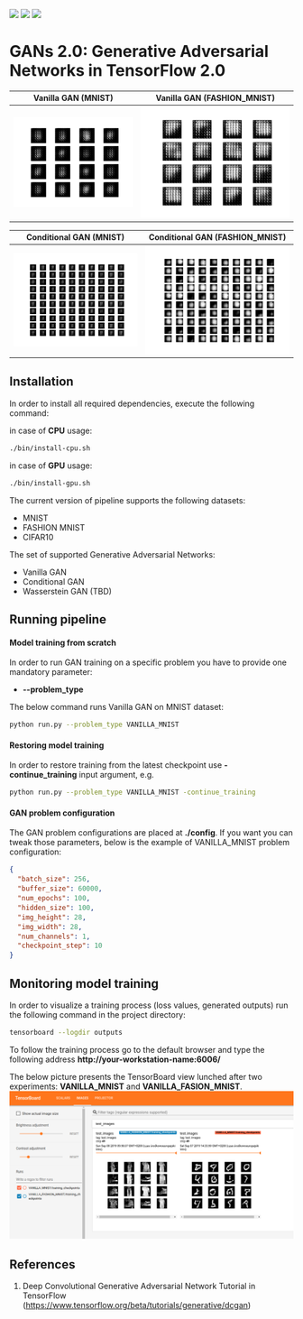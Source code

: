![](https://img.shields.io/badge/Python-3.6.8-blue.svg) ![](https://img.shields.io/badge/TensorFlow-2.0.0b1-blue.svg) ![](https://img.shields.io/badge/License-MIT-blue.svg)

# GANs 2.0: Generative Adversarial Networks in TensorFlow 2.0
Vanilla GAN (MNIST)            |  Vanilla GAN (FASHION_MNIST)
:-------------------------:|:-------------------------:
![vanilla_mnist](./pics/vanilla_mnist.gif)  |  ![vanilla_fashion_mnist](./pics/vanilla_fashion_mnist.gif)


Conditional GAN (MNIST)            |  Conditional GAN (FASHION_MNIST)
:-------------------------:|:-------------------------:
![conditional_mnist](./pics/conditional_mnist.gif)  |  ![conditional_fashion_mnist](./pics/conditional_fashion_mnist.gif)

## Installation

In order to install all required dependencies, execute the following command:

in case of **CPU** usage:
```bash
./bin/install-cpu.sh
```
in case of **GPU** usage:
```bash
./bin/install-gpu.sh
```

The current version of pipeline supports the following datasets:
 * MNIST
 * FASHION MNIST
 * CIFAR10 
 
The set of supported Generative Adversarial Networks:
 * Vanilla GAN
 * Conditional GAN
 * Wasserstein GAN (TBD)

## Running pipeline

#### Model training from scratch
In order to run GAN training on a specific problem you have to provide one mandatory parameter:
 * **--problem_type**
 
The below command runs Vanilla GAN on MNIST dataset:
```bash
python run.py --problem_type VANILLA_MNIST
```

#### Restoring model training

In order to restore training from the latest checkpoint use **-continue_training** input argument, e.g.
```bash
python run.py --problem_type VANILLA_MNIST -continue_training
```
#### GAN problem configuration

The GAN problem configurations are placed at **./config**. If you want you can tweak those parameters, below is the example of VANILLA_MNIST problem configuration:
```json
{
  "batch_size": 256,
  "buffer_size": 60000,
  "num_epochs": 100,
  "hidden_size": 100,
  "img_height": 28,
  "img_width": 28,
  "num_channels": 1,
  "checkpoint_step": 10
} 
```
 
## Monitoring model training
In order to visualize a training process (loss values, generated outputs) run the following command in the project directory:
```bash
tensorboard --logdir outputs
```
To follow the training process go to the default browser and type the following address **http://your-workstation-name:6006/** 

The below picture presents the TensorBoard view lunched after two experiments: **VANILLA_MNIST** and **VANILLA_FASION_MNIST**.
![](./pics/tensorboard.png) 
## References
1. Deep Convolutional Generative Adversarial Network Tutorial in TensorFlow (https://www.tensorflow.org/beta/tutorials/generative/dcgan)

